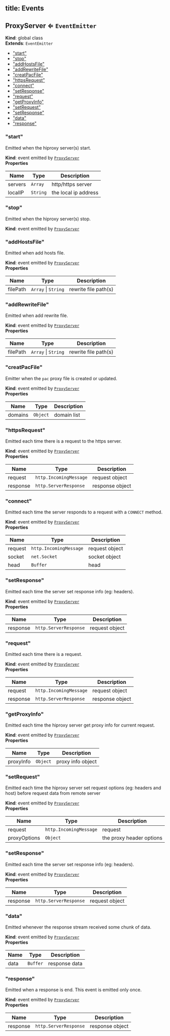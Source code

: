 title: Events
---

## ProxyServer ⇐ <code>EventEmitter</code>
**Kind**: global class  
**Extends**: <code>EventEmitter</code>  

* ["start"](#ProxyServer+event_start)
* ["stop"](#ProxyServer+event_stop)
* ["addHostsFile"](#ProxyServer+event_addHostsFile)
* ["addRewriteFile"](#ProxyServer+event_addRewriteFile)
* ["creatPacFile"](#ProxyServer+event_creatPacFile)
* ["httpsRequest"](#ProxyServer+event_httpsRequest)
* ["connect"](#ProxyServer+event_connect)
* ["setResponse"](#ProxyServer+event_setResponse)
* ["request"](#ProxyServer+event_request)
* ["getProxyInfo"](#ProxyServer+event_getProxyInfo)
* ["setRequest"](#ProxyServer+event_setRequest)
* ["setResponse"](#ProxyServer+event_setResponse)
* ["data"](#ProxyServer+event_data)
* ["response"](#ProxyServer+event_response)

<a name="ProxyServer+event_start"></a>

### "start"
Emitted when the hiproxy server(s) start.

**Kind**: event emitted by [<code>ProxyServer</code>](#ProxyServer)  
**Properties**

| Name | Type | Description |
| --- | --- | --- |
| servers | <code>Array</code> | http/https server |
| localIP | <code>String</code> | the local ip address |

<a name="ProxyServer+event_stop"></a>

### "stop"
Emitted when the hiproxy server(s) stop.

**Kind**: event emitted by [<code>ProxyServer</code>](#ProxyServer)  
<a name="ProxyServer+event_addHostsFile"></a>

### "addHostsFile"
Emitted when add hosts file.

**Kind**: event emitted by [<code>ProxyServer</code>](#ProxyServer)  
**Properties**

| Name | Type | Description |
| --- | --- | --- |
| filePath | <code>Array</code> \| <code>String</code> | rewrite file path(s) |

<a name="ProxyServer+event_addRewriteFile"></a>

### "addRewriteFile"
Emitted when add rewrite file.

**Kind**: event emitted by [<code>ProxyServer</code>](#ProxyServer)  
**Properties**

| Name | Type | Description |
| --- | --- | --- |
| filePath | <code>Array</code> \| <code>String</code> | rewrite file path(s) |

<a name="ProxyServer+event_creatPacFile"></a>

### "creatPacFile"
Emitter when the `pac` proxy file is created or updated.

**Kind**: event emitted by [<code>ProxyServer</code>](#ProxyServer)  
**Properties**

| Name | Type | Description |
| --- | --- | --- |
| domains | <code>Object</code> | domain list |

<a name="ProxyServer+event_httpsRequest"></a>

### "httpsRequest"
Emitted each time there is a request to the https server.

**Kind**: event emitted by [<code>ProxyServer</code>](#ProxyServer)  
**Properties**

| Name | Type | Description |
| --- | --- | --- |
| request | <code>http.IncomingMessage</code> | request object |
| response | <code>http.ServerResponse</code> | response object |

<a name="ProxyServer+event_connect"></a>

### "connect"
Emitted each time the server responds to a request with a `CONNECT` method.

**Kind**: event emitted by [<code>ProxyServer</code>](#ProxyServer)  
**Properties**

| Name | Type | Description |
| --- | --- | --- |
| request | <code>http.IncomingMessage</code> | request object |
| socket | <code>net.Socket</code> | socket object |
| head | <code>Buffer</code> | head |

<a name="ProxyServer+event_setResponse"></a>

### "setResponse"
Emitted each time the server set response info (eg: headers).

**Kind**: event emitted by [<code>ProxyServer</code>](#ProxyServer)  
**Properties**

| Name | Type | Description |
| --- | --- | --- |
| response | <code>http.ServerResponse</code> | request object |

<a name="ProxyServer+event_request"></a>

### "request"
Emitted each time there is a request.

**Kind**: event emitted by [<code>ProxyServer</code>](#ProxyServer)  
**Properties**

| Name | Type | Description |
| --- | --- | --- |
| request | <code>http.IncomingMessage</code> | request object |
| response | <code>http.ServerResponse</code> | response object |

<a name="ProxyServer+event_getProxyInfo"></a>

### "getProxyInfo"
Emitted each time the hiproxy server get proxy info for current request.

**Kind**: event emitted by [<code>ProxyServer</code>](#ProxyServer)  
**Properties**

| Name | Type | Description |
| --- | --- | --- |
| proxyInfo | <code>Object</code> | proxy info object |

<a name="ProxyServer+event_setRequest"></a>

### "setRequest"
Emitted each time the hiproxy server set request options (eg: headers and host) before request data from remote server

**Kind**: event emitted by [<code>ProxyServer</code>](#ProxyServer)  
**Properties**

| Name | Type | Description |
| --- | --- | --- |
| request | <code>http.IncomingMessage</code> | request |
| proxyOptions | <code>Object</code> | the proxy header options |

<a name="ProxyServer+event_setResponse"></a>

### "setResponse"
Emitted each time the server set response info (eg: headers).

**Kind**: event emitted by [<code>ProxyServer</code>](#ProxyServer)  
**Properties**

| Name | Type | Description |
| --- | --- | --- |
| response | <code>http.ServerResponse</code> | request object |

<a name="ProxyServer+event_data"></a>

### "data"
Emitted whenever the response stream received some chunk of data.

**Kind**: event emitted by [<code>ProxyServer</code>](#ProxyServer)  
**Properties**

| Name | Type | Description |
| --- | --- | --- |
| data | <code>Buffer</code> | response data |

<a name="ProxyServer+event_data"></a>

### "response"
Emitted when a response is end. This event is emitted only once.

**Kind**: event emitted by [<code>ProxyServer</code>](#ProxyServer)  
**Properties**

| Name | Type | Description |
| --- | --- | --- |
| response | <code>http.ServerResponse</code> | response object |